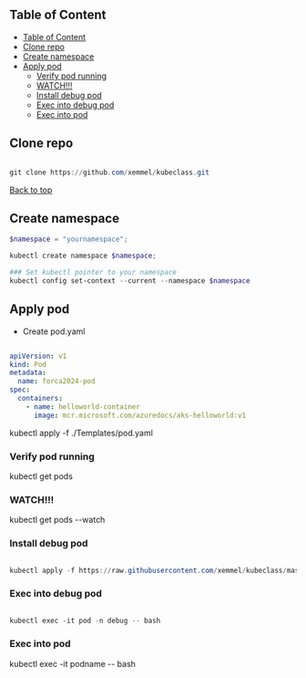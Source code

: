 
## Table of Content
- [Table of Content](#table-of-content)
- [Clone repo](#clone-repo)
- [Create namespace](#create-namespace)
- [Apply pod](#apply-pod)
  - [Verify pod running](#verify-pod-running)
  - [WATCH!!!](#watch)
  - [Install debug pod](#install-debug-pod)
  - [Exec into debug pod](#exec-into-debug-pod)
  - [Exec into pod](#exec-into-pod)


## Clone repo

```powershell

git clone https://github.com/xemmel/kubeclass.git
```

[Back to top](#table-of-content)

## Create namespace


```powershell
$namespace = "yournamespace";

kubectl create namespace $namespace;

### Set kubectl pointer to your namespace
kubectl config set-context --current --namespace $namespace

```



## Apply pod


- Create pod.yaml

```yaml

apiVersion: v1
kind: Pod
metadata:
  name: forca2024-pod
spec:
  containers:
    - name: helloworld-container
      image: mcr.microsoft.com/azuredocs/aks-helloworld:v1

```

kubectl apply -f ./Templates/pod.yaml


### Verify pod running

kubectl get pods

### WATCH!!!

kubectl get pods --watch


### Install debug pod

```powershell

kubectl apply -f https://raw.githubusercontent.com/xemmel/kubeclass/master/Templates/Debug/curlpod.yaml

```

### Exec into debug pod

```powershell

kubectl exec -it pod -n debug -- bash

```

### Exec into pod

kubectl exec -it podname -- bash